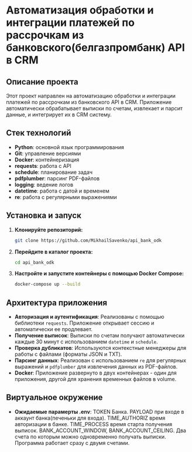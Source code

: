 # Автоматизация обработки и интеграции платежей по рассрочкам из банковского(белгазпромбанк) API в CRM

## Описание проекта

Этот проект направлен на автоматизацию обработки и интеграции платежей по рассрочкам из банковского API в CRM. Приложение автоматически обрабатывает выписки по счетам, извлекает и парсит данные, и интегрирует их в CRM систему. 

## Стек технологий

- **Python**: основной язык программирования
- **Git**: управление версиями
- **Docker**: контейнеризация
- **requests**: работа с API
- **schedule**: планирование задач
- **pdfplumber**: парсинг PDF-файлов
- **logging**: ведение логов
- **datetime**: работа с датой и временем
- **re**: работа с регулярными выражениями

## Установка и запуск

1. **Клонируйте репозиторий:**
   ```bash
   git clone https://github.com/MikhailSavenko/api_bank_odk
   ```

2. **Перейдите в каталог проекта:**
   ```bash
   cd api_bank_odk
   ```

3. **Настройте и запустите контейнеры с помощью Docker Compose:**
   ```bash
   docker-compose up --build
   ```

## Архитектура приложения

- **Авторизация и аутентификация**: Реализованы с помощью библиотеки `requests`. Приложение открывает сессию и автоматически ее продлевает.
- **Получение выписок**: Выписки по счетам получают автоматически каждые 30 минут с использованием `datetime` и `schedule`.
- **Проверка дубликатов**: Используются контекстные менеджеры для работы с файлами (форматы JSON и TXT).
- **Парсинг данных**: Реализован с использованием `re` для регулярных выражений и `pdfplumber` для извлечения данных из PDF-файлов.
- **Docker**: Приложение развернуто в двух контейнерах - один для приложения, другой для хранения временных файлов в volume.

## Виртуальное окружение

- **Ожидаемые парамерты .env**: TOKEN Банка. PAYLOAD при входе в аккаунт банка(печеньки для входа).  TIME_AUTHORIZ время авторизации в банке. TIME_PROCESS время старта получения выписок. BANK_ACCOUNT_WINDOW, BANK_ACCOUNT_CEILING. Два счета по которым можно одновременно получать выписки. Программа работает сразу с двумя счетами.
